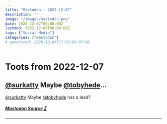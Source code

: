 ```yaml
---
title: "Mastodon - 2022-12-07"
description: ""
image: "/images/mastodon.png"
date: 2022-12-07T00:00:00Z
lastmod: 2022-12-07T00:00:00Z
tags: ["Social Media"]
categories: ["mastodon"]
# generated: 2025-10-05T17:59:09-07:00
---
```


# Toots from 2022-12-07

## [@surkatty](https://infosec.exchange/@surkatty) Maybe [@tobyhede](https://hachyderm.io/@tobyhede)...

[@surkatty](https://infosec.exchange/@surkatty) Maybe [@tobyhede](https://hachyderm.io/@tobyhede) has a lead?

##### [Mastodon Source 🐘](https://hachyderm.io/@mweagle/109470282077256044)

---


